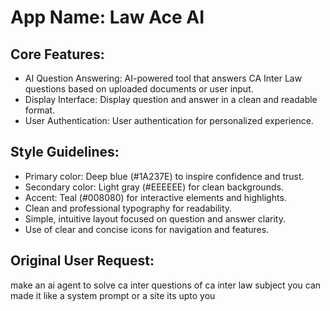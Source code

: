 # **App Name**: Law Ace AI

## Core Features:

- AI Question Answering: AI-powered tool that answers CA Inter Law questions based on uploaded documents or user input.
- Display Interface: Display question and answer in a clean and readable format.
- User Authentication: User authentication for personalized experience.

## Style Guidelines:

- Primary color: Deep blue (#1A237E) to inspire confidence and trust.
- Secondary color: Light gray (#EEEEEE) for clean backgrounds.
- Accent: Teal (#008080) for interactive elements and highlights.
- Clean and professional typography for readability.
- Simple, intuitive layout focused on question and answer clarity.
- Use of clear and concise icons for navigation and features.

## Original User Request:
make an ai agent to solve ca inter questions of ca inter law subject you can made it like a system prompt or a site its upto you
  